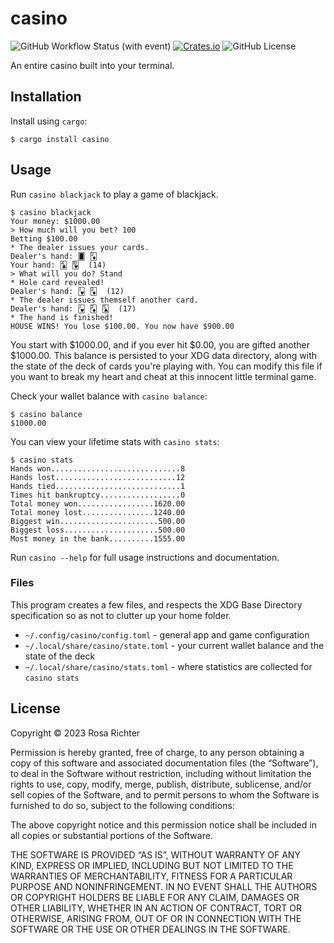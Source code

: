 # casino

![GitHub Workflow Status (with event)](https://img.shields.io/github/actions/workflow/status/Cantido/casino/rust.yml)
[![Crates.io](https://img.shields.io/crates/d/casino)](https://crates.io/crates/casino)
![GitHub License](https://img.shields.io/github/license/Cantido/casino)

An entire casino built into your terminal.

## Installation

Install using `cargo`:

```console
$ cargo install casino
```

## Usage

Run `casino blackjack` to play a game of blackjack.

```console
$ casino blackjack
Your money: $1000.00
> How much will you bet? 100
Betting $100.00
* The dealer issues your cards.
Dealer's hand: 🂠 🃂
Your hand: 🃔 🂺  (14)
> What will you do? Stand
* Hole card revealed!
Dealer's hand: 🂻 🃂  (12)
* The dealer issues themself another card.
Dealer's hand: 🂻 🃂 🃕  (17)
* The hand is finished!
HOUSE WINS! You lose $100.00. You now have $900.00
```

You start with $1000.00, and if you ever hit $0.00, you are gifted another $1000.00.
This balance is persisted to your XDG data directory, along with the state of the deck of cards you're playing with.
You can modify this file if you want to break my heart and cheat at this innocent little terminal game.

Check your wallet balance with `casino balance`:

```console
$ casino balance
$1000.00
```

You can view your lifetime stats with `casino stats`:

```console
$ casino stats
Hands won.............................8
Hands lost...........................12
Hands tied............................1
Times hit bankruptcy..................0
Total money won.................1620.00
Total money lost................1240.00
Biggest win......................500.00
Biggest loss.....................500.00
Most money in the bank..........1555.00
```

Run `casino --help` for full usage instructions and documentation.

### Files

This program creates a few files, and respects the XDG Base Directory specification so as not to clutter up your home folder.

- `~/.config/casino/config.toml` - general app and game configuration
- `~/.local/share/casino/state.toml` - your current wallet balance and the state of the deck
- `~/.local/share/casino/stats.toml` - where statistics are collected for `casino stats`

## License

Copyright © 2023 Rosa Richter

Permission is hereby granted, free of charge, to any person obtaining a copy of this software and associated documentation files (the “Software”), to deal in the Software without restriction, including without limitation the rights to use, copy, modify, merge, publish, distribute, sublicense, and/or sell copies of the Software, and to permit persons to whom the Software is furnished to do so, subject to the following conditions:

The above copyright notice and this permission notice shall be included in all copies or substantial portions of the Software.

THE SOFTWARE IS PROVIDED “AS IS”, WITHOUT WARRANTY OF ANY KIND, EXPRESS OR IMPLIED, INCLUDING BUT NOT LIMITED TO THE WARRANTIES OF MERCHANTABILITY, FITNESS FOR A PARTICULAR PURPOSE AND NONINFRINGEMENT. IN NO EVENT SHALL THE AUTHORS OR COPYRIGHT HOLDERS BE LIABLE FOR ANY CLAIM, DAMAGES OR OTHER LIABILITY, WHETHER IN AN ACTION OF CONTRACT, TORT OR OTHERWISE, ARISING FROM, OUT OF OR IN CONNECTION WITH THE SOFTWARE OR THE USE OR OTHER DEALINGS IN THE SOFTWARE.
